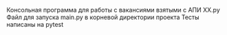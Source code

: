 Консольная программа для работы с вакансиями взятыми с АПИ ХХ.ру
Файл для запуска main.py в корневой директории проекта
Тесты написаны на pytest